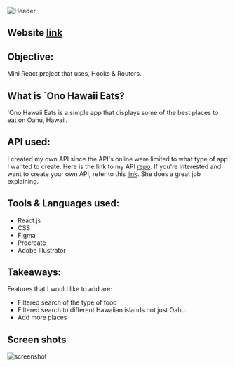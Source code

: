 ![Header](https://raw.githubusercontent.com/mculep/ono-hawaii-eats-react-project/main/src/images/readme-header.png)

## Website [link](ono-hawaii-eats.surge.sh)

## Objective:

Mini React project that uses, Hooks & Routers.

## What is `Ono Hawaii Eats?

'Ono Hawaii Eats is a simple app that displays some of the best places to eat on Oahu, Hawaii.

## API used:

I created my own API since the API's online were limited to what type of app I wanted to create. Here is the link to my API [repo](https://github.com/mculep/ono-hawaii-eats-api). If you're interested and want to create your own API, refer to this [link](https://youtu.be/FLnxgSZ0DG4). She does a great job explaining.

## Tools & Languages used:

-   React.js
-   CSS
-   Figma
-   Procreate
-   Adobe Illustrator

## Takeaways:

Features that I would like to add are:

-   Filtered search of the type of food
-   Filtered search to different Hawaiian islands not just Oahu.
-   Add more places

## Screen shots

![screenshot](https://raw.githubusercontent.com/mculep/ono-hawaii-eats-react-project/main/src/images/ono-ss.png)
